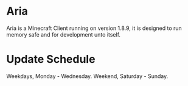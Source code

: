 # Aria
Aria is a Minecraft Client running on version 1.8.9,
it is designed to run memory safe and for development unto itself.

# Update Schedule
Weekdays, Monday - Wednesday.
Weekend, Saturday - Sunday.

# 
